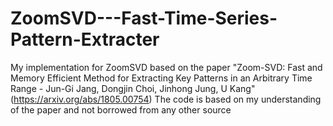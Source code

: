# ZoomSVD---Fast-Time-Series-Pattern-Extracter
My implementation for ZoomSVD based on the paper "Zoom-SVD: Fast and Memory Efficient Method for Extracting Key Patterns in an Arbitrary Time Range - Jun-Gi Jang, Dongjin Choi, Jinhong Jung, U Kang" (https://arxiv.org/abs/1805.00754)
The code is based on my understanding of the paper and not borrowed from any other source
